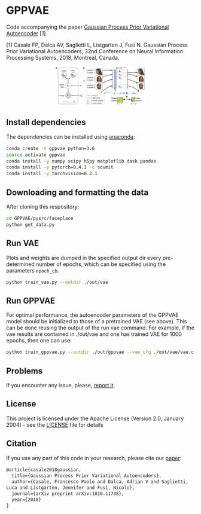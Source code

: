 # GPPVAE

Code accompanying the paper [Gaussian Process Prior Variational Autoencoder](https://arxiv.org/abs/1810.11738) [1].

[1] Casale FP, Dalca AV, Saglietti L, Listgarten J, Fusi N. Gaussian Process Prior Variational Autoencoders, 32nd Conference on Neural Information Processing Systems, 2018, Montreal, Canada.

<p align="center">
  <img src="img/gppvae.png" alt="gppvae" width="48%">
</p>

## Install dependencies

The dependencies can be installed using [anaconda](https://www.anaconda.com/download/):

```bash
conda create -n gppvae python=3.6
source activate gppvae
conda install -y numpy scipy h5py matplotlib dask pandas
conda install -y pytorch=0.4.1 -c soumit
conda install -y torchvision=0.2.1
```

## Downloading and formatting the data

After cloning this respository:

```bash
cd GPPVAE/pysrc/faceplace
python get_data.py
```

## Run VAE

Plots and weights are dumped in the specified output dir every pre-determined number of epochs, which can be specified using the parameters ``epoch_cb``.

```bash
python train_vae.py --outdir ./out/vae
```

## Run GPPVAE

For optimal performance, the autoencoder parameters of the GPPVAE model should be initialized to those of a pretrained VAE (see above). 
This can be done reusing the output of the run vae command.
For example, if the vae results are contained in ./out/vae and one has trained VAE for 1000 epochs, then one can use:

```bash
python train_gppvae.py --outdir ./out/gppvae --vae_cfg ./out/vae/vae.cfg.p --vae_weights ./out/vae/weights.09999.pt
```

## Problems

If you encounter any issue, please, [report it](https://github.com/limix/limix-core/issues/new).

## License

This project is licensed under the Apache License (Version 2.0, January 2004) -
see the [LICENSE](LICENSE) file for details

## Citation

If you use any part of this code in your research, please cite our [paper](https://arxiv.org/abs/1810.11738):

```
@article{casale2018gaussian,
  title={Gaussian Process Prior Variational Autoencoders},
  author={Casale, Francesco Paolo and Dalca, Adrian V and Saglietti, Luca and Listgarten, Jennifer and Fusi, Nicolo},
  journal={arXiv preprint arXiv:1810.11738},
  year={2018}
}
```
